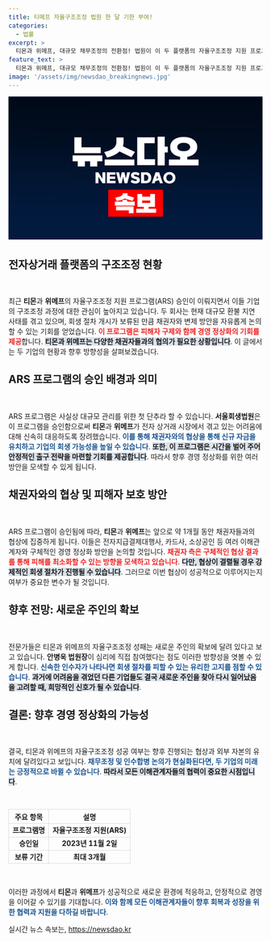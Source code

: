```yaml
---
title: 티메프 자율구조조정 법원 한 달 기한 부여!
categories:
  - 법률
excerpt: >
  티몬과 위메프, 대규모 채무조정의 전환점! 법원이 이 두 플랫폼의 자율구조조정 지원 프로그램을 승인하며 회생 절차를 보류하기로 결정했습니다. 이제는 피해자 구제를 위한 인수자의 발굴이 성패를 가를 핵심 관건으로 떠오르는데요, 이들의 운명은 과연 어떻게 끝날까요?
feature_text: >
  티몬과 위메프, 대규모 채무조정의 전환점! 법원이 이 두 플랫폼의 자율구조조정 지원 프로그램을 승인하며 회생 절차를 보류하기로 결정했습니다. 이제는 피해자 구제를 위한 인수자의 발굴이 성패를 가를 핵심 관건으로 떠오르는데요, 이들의 운명은 과연 어떻게 끝날까요?
image: '/assets/img/newsdao_breakingnews.jpg'
---
```


<p><img src="/assets/img/newsdao_breakingnews.jpg" alt="cryptoinkorea 속보" /></p>

<h2 data-ke-size="size26">전자상거래 플랫폼의 구조조정 현황</h2>

<p data-ke-size="size16">&nbsp;</p>

<p>최근 <b>티몬</b>과 <b>위메프</b>의 자율구조조정 지원 프로그램(ARS) 승인이 이뤄지면서 이들 기업의 구조조정 과정에 대한 관심이 높아지고 있습니다. 두 회사는 현재 대규모 환불 지연 사태를 겪고 있으며, 회생 절차 개시가 보류된 만큼 채권자와 변제 방안을 자유롭게 논의할 수 있는 기회를 얻었습니다. <b><span style="color: #ee2323;">이 프로그램은 피해자 구제와 함께 경영 정상화의 기회를 제공</span></b>합니다. <b><span style="background-color: #21538527;">티몬과 위메프는 다양한 채권자들과의 협의가 필요한 상황입니다</span></b>. 이 글에서는 두 기업의 현황과 향후 방향성을 살펴보겠습니다.</p>

<h2 data-ke-size="size26">ARS 프로그램의 승인 배경과 의미</h2>

<p data-ke-size="size16">&nbsp;</p>

<p>ARS 프로그램은 사실상 대규모 관리를 위한 첫 단추라 할 수 있습니다. <b>서울회생법원</b>은 이 프로그램을 승인함으로써 <b>티몬</b>과 <b>위메프</b>가 전자 상거래 시장에서 겪고 있는 어려움에 대해 신속히 대응하도록 장려했습니다. <b><span style="color: #1a5490;">이를 통해 채권자와의 협상을 통해 신규 자금을 유치하고 기업의 회생 가능성을 높일 수 있습니다</span></b>. <b><span style="background-color: #21538527;">또한, 이 프로그램은 시간을 벌어 주어 안정적인 출구 전략을 마련할 기회를 제공합니다</span></b>. 따라서 향후 경영 정상화를 위한 여러 방안을 모색할 수 있게 됩니다.</p>

<h2 data-ke-size="size26">채권자와의 협상 및 피해자 보호 방안</h2>

<p data-ke-size="size16">&nbsp;</p>

<p>ARS 프로그램이 승인됨에 따라, <b>티몬</b>과 <b>위메프</b>는 앞으로 약 1개월 동안 채권자들과의 협상에 집중하게 됩니다. 이들은 전자지급결제대행사, 카드사, 소상공인 등 여러 이해관계자와 구체적인 경영 정상화 방안을 논의할 것입니다. <b><span style="color: #ee2323;">채권자 측은 구체적인 협상 결과를 통해 피해를 최소화할 수 있는 방향을 모색하고 있습니다</span></b>. <b><span style="background-color: #21538527;">다만, 협상이 결렬될 경우 강제적인 회생 절차가 진행될 수 있습니다</span></b>. 그러므로 이번 협상이 성공적으로 이루어지는지 여부가 중요한 변수가 될 것입니다.</p>

<h2 data-ke-size="size26">향후 전망: 새로운 주인의 확보</h2>

<p data-ke-size="size16">&nbsp;</p>

<p>전문가들은 티몬과 위메프의 자율구조조정 성패는 새로운 주인의 확보에 달려 있다고 보고 있습니다. <b>안병욱 법원장</b>이 심리에 직접 참여했다는 점도 이러한 방향성을 엿볼 수 있게 합니다. <b><span style="color: #1a5490;">신속한 인수자가 나타나면 회생 절차를 피할 수 있는 유리한 고지를 점할 수 있습니다</span></b>. <b><span style="background-color: #21538527;">과거에 어려움을 겪었던 다른 기업들도 결국 새로운 주인을 찾아 다시 일어났음을 고려할 때, 희망적인 신호가 될 수 있습니다</span></b>.</p>

<h2 data-ke-size="size26">결론: 향후 경영 정상화의 가능성</h2>

<p data-ke-size="size16">&nbsp;</p>

<p>결국, 티몬과 위메프의 자율구조조정 성공 여부는 향후 진행되는 협상과 외부 자본의 유치에 달려있다고 보입니다. <b><span style="color: #1a5490;">채무조정 및 인수합병 논의가 현실화된다면, 두 기업의 미래는 긍정적으로 바뀔 수 있습니다</span></b>. <b><span style="background-color: #21538527;">따라서 모든 이해관계자들의 협력이 중요한 시점입니다</span></b>. </p>

<p data-ke-size="size16">&nbsp;</p>

<table style="width: 100%; border-collapse: collapse;">
    <tr>
        <th style="text-align: center; border: 1px solid #ddd;">주요 항목</th>
        <th style="text-align: center; border: 1px solid #ddd;">설명</th>
    </tr>
    <tr>
        <td style="text-align: center; border: 1px solid #ddd;"><b>프로그램명</b></td>
        <td style="text-align: center; border: 1px solid #ddd;"><b>자율구조조정 지원(ARS)</b></td>
    </tr>
    <tr>
        <td style="text-align: center; border: 1px solid #ddd;"><b>승인일</b></td>
        <td style="text-align: center; border: 1px solid #ddd;"><b>2023년 11월 2일</b></td>
    </tr>
    <tr>
        <td style="text-align: center; border: 1px solid #ddd;"><b>보류 기간</b></td>
        <td style="text-align: center; border: 1px solid #ddd;"><b>최대 3개월</b></td>
    </tr>
</table>

<p data-ke-size="size16">&nbsp;</p>

<p>이러한 과정에서 <b>티몬</b>과 <b>위메프</b>가 성공적으로 새로운 환경에 적응하고, 안정적으로 경영을 이어갈 수 있기를 기대합니다. <b><span style="color: #1a5490;">이와 함께 모든 이해관계자들이 향후 회복과 성장을 위한 협력과 지원을 다하길 바랍니다</span></b>.</p>
실시간 뉴스 속보는, <a href="https://newsdao.kr" rel="dofollow">https://newsdao.kr</a>


